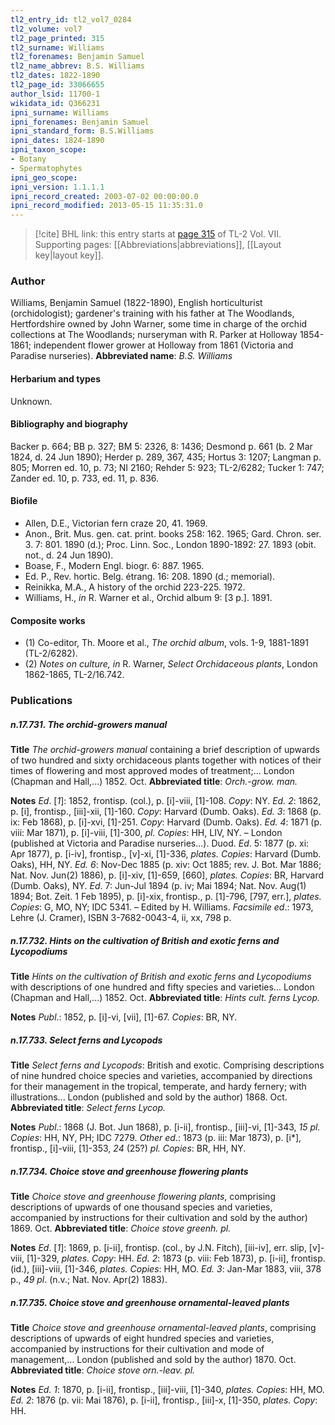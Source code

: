 ```yaml
---
tl2_entry_id: tl2_vol7_0284
tl2_volume: vol7
tl2_page_printed: 315
tl2_surname: Williams
tl2_forenames: Benjamin Samuel
tl2_name_abbrev: B.S. Williams
tl2_dates: 1822-1890
tl2_page_id: 33066655
author_lsid: 11700-1
wikidata_id: Q366231
ipni_surname: Williams
ipni_forenames: Benjamin Samuel
ipni_standard_form: B.S.Williams
ipni_dates: 1824-1890
ipni_taxon_scope: 
- Botany
- Spermatophytes
ipni_geo_scope: 
ipni_version: 1.1.1.1
ipni_record_created: 2003-07-02 00:00:00.0
ipni_record_modified: 2013-05-15 11:35:31.0
---
```



> [!cite] BHL link: this entry starts at [page 315](https://www.biodiversitylibrary.org/page/33066655) of TL-2 Vol. VII.
> Supporting pages: [[Abbreviations|abbreviations]], [[Layout key|layout key]].

### Author

Williams, Benjamin Samuel (1822-1890), English horticulturist (orchidologist); gardener's training with his father at The Woodlands, Hertfordshire owned by John Warner, some time in charge of the orchid collections at The Woodlands; nurseryman with R. Parker at Holloway 1854-1861; independent flower grower at Holloway from 1861 (Victoria and Paradise nurseries). 
**Abbreviated name**: *B.S. Williams*

#### Herbarium and types

Unknown.

#### Bibliography and biography

Backer p. 664; BB p. 327; BM 5: 2326, 8: 1436; Desmond p. 661 (b. 2 Mar 1824, d. 24 Jun 1890); Herder p. 289, 367, 435; Hortus 3: 1207; Langman p. 805; Morren ed. 10, p. 73; NI 2160; Rehder 5: 923; TL-2/6282; Tucker 1: 747; Zander ed. 10, p. 733, ed. 11, p. 836.

#### Biofile

- Allen, D.E., Victorian fern craze 20, 41. 1969.
- Anon., Brit. Mus. gen. cat. print. books 258: 162. 1965; Gard. Chron. ser. 3. 7: 801. 1890 (d.); Proc. Linn. Soc., London 1890-1892: 27. 1893 (obit. not., d. 24 Jun 1890).
- Boase, F., Modern Engl. biogr. 6: 887. 1965.
- Ed. P., Rev. hortic. Belg. étrang. 16: 208. 1890 (d.; memorial).
- Reinikka, M.A., A history of the orchid 223-225. 1972.
- Williams, H., *in* R. Warner et al., Orchid album 9: \[3 p.\]. 1891.

#### Composite works

- (1) Co-editor, Th. Moore et al., *The orchid album*, vols. 1-9, 1881-1891 (TL-2/6282).
- (2) *Notes on culture, in* R. Warner, *Select Orchidaceous plants*, London 1862-1865, TL-2/16.742.

### Publications

##### n.17.731. The orchid-growers manual

**Title**
*The orchid-growers manual* containing a brief description of upwards of two hundred and sixty orchidaceous plants together with notices of their times of flowering and most approved modes of treatment;... London (Chapman and Hall,...) 1852. Oct.
**Abbreviated title**: *Orch.-grow. man.*

**Notes**
*Ed*. \[*1*\]: 1852, frontisp. (col.), p. \[i\]-viii, \[1\]-108. *Copy*: NY.
*Ed. 2*: 1862, p. \[i\], frontisp., \[iii\]-xii, \[1\]-160. *Copy*: Harvard (Dumb. Oaks).
*Ed. 3*: 1868 (p. ix: Feb 1868), p. \[i\]-xvi, \[1\]-251. *Copy*: Harvard (Dumb. Oaks).
*Ed. 4*: 1871 (p. viii: Mar 1871), p. \[i\]-viii, \[1\]-300, *pl. Copies*: HH, LIV, NY. – London (published at Victoria and Paradise nurseries...). Duod.
*Ed*. 5: 1877 (p. xi: Apr 1877), p. \[i-iv\], frontisp., \[v\]-xi, \[1\]-336, *plates. Copies*: Harvard (Dumb. Oaks), HH, NY.
*Ed. 6*: Nov-Dec 1885 (p. xiv: Oct 1885; rev. J. Bot. Mar 1886; Nat. Nov. Jun(2) 1886), p. \[i\]-xiv, \[1\]-659, \[660\], *plates. Copies*: BR, Harvard (Dumb. Oaks), NY.
*Ed*. 7: Jun-Jul 1894 (p. iv; Mai 1894; Nat. Nov. Aug(1) 1894; Bot. Zeit. 1 Feb 1895), p. \[i\]-xix, frontisp., p. \[1\]-796, \[797, err.\], *plates. Copies*: G, MO, NY; IDC 5341. – Edited by H. Williams.
*Facsimile ed*.: 1973, Lehre (J. Cramer), ISBN 3-7682-0043-4, ii, xx, 798 p.

##### n.17.732. Hints on the cultivation of British and exotic ferns and Lycopodiums

**Title**
*Hints on the cultivation of British and exotic ferns and Lycopodiums* with descriptions of one hundred and fifty species and varieties... London (Chapman and Hall,...) 1852. Oct.
**Abbreviated title**: *Hints cult. ferns Lycop.*

**Notes**
*Publ*.: 1852, p. \[i\]-vi, \[vii\], \[1\]-67. *Copies*: BR, NY.

##### n.17.733. Select ferns and Lycopods

**Title**
*Select ferns and Lycopods*: British and exotic. Comprising descriptions of nine hundred choice species and varieties, accompanied by directions for their management in the tropical, temperate, and hardy fernery; with illustrations... London (published and sold by the author) 1868. Oct.
**Abbreviated title**: *Select ferns Lycop.*

**Notes**
*Publ*.: 1868 (J. Bot. Jun 1868), p. \[i-ii\], frontisp., \[iii\]-vi, \[1\]-343, *15 pl. Copies*: HH, NY, PH; IDC 7279.
*Other ed*.: 1873 (p. iii: Mar 1873), p. \[i\*\], frontisp., \[i\]-viii, \[1\]-353, *24* (25?) *pl. Copies*: BR, HH, NY.

##### n.17.734. Choice stove and greenhouse flowering plants

**Title**
*Choice stove and greenhouse flowering plants*, comprising descriptions of upwards of one thousand species and varieties, accompanied by instructions for their cultivation and sold by the author) 1869. Oct.
**Abbreviated title**: *Choice stove greenh. pl.*

**Notes**
*Ed*. \[*1*\]: 1869, p. \[i-ii\], frontisp. (col., by J.N. Fitch), \[iii-iv\], err. slip, \[v\]-viii, \[1\]-329, *plates. Copy*: HH.
*Ed. 2*: 1873 (p. viii: Feb 1873), p. \[i-ii\], frontisp. (id.), \[iii\]-viii, \[1\]-346, *plates. Copies*: HH, MO.
*Ed. 3*: Jan-Mar 1883, viii, 378 p., *49 pl*. (n.v.; Nat. Nov. Apr(2) 1883).

##### n.17.735. Choice stove and greenhouse ornamental-leaved plants

**Title**
*Choice stove and greenhouse ornamental-leaved plants*, comprising descriptions of upwards of eight hundred species and varieties, accompanied by instructions for their cultivation and mode of management,... London (published and sold by the author) 1870. Oct.
**Abbreviated title**: *Choice stove orn.-leav. pl.*

**Notes**
*Ed. 1*: 1870, p. \[i-ii\], frontisp., \[iii\]-viii, \[1\]-340, *plates. Copies*: HH, MO.
*Ed. 2*: 1876 (p. vii: Mai 1876), p. \[i-ii\], frontisp., \[iii\]-x, \[1\]-350, *plates. Copy*: HH.

